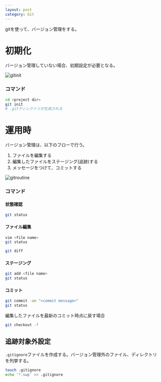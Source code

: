 ```yaml
---
layout: post
category: Git
---
```


gitを使って、バージョン管理をする。

# 初期化

バージョン管理していない場合、初期設定が必要となる。

![gitinit](/docs/images/gitinit.svg)

### コマンド

```sh
cd <project dir>
git init
# .gitディレクトリが生成される
```

# 運用時

バージョン管理は、以下のフローで行う。

1. ファイルを編集する
1. 編集したファイルをステージング(追跡)する
1. メッセージをつけて、コミットする

![gitroutine](/docs/images/gitroutine.svg)

### コマンド

#### 状態確認

```sh
git status
```

#### ファイル編集

```sh
vim <file name>
git status

git diff
```

#### ステージング

```sh
git add <file name>
git status
```

#### コミット

```sh
git commit -am "<commit message>"
git status
```

編集したファイルを最新のコミット時点に戻す場合

```sh
git checkout -f
```

## 追跡対象外設定

`.gitignore`ファイルを作成する。バージョン管理外のファイル、ディレクトリを列挙する。

```sh
touch .gitignore
echo '*.swp' >> .gitignore
```
